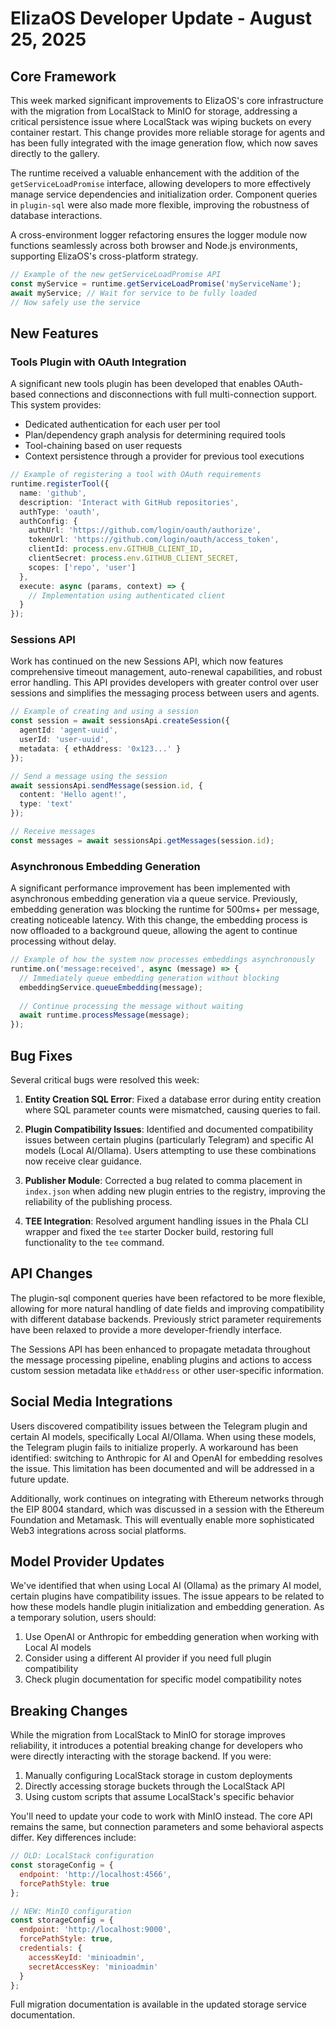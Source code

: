 # ElizaOS Developer Update - August 25, 2025

## Core Framework

This week marked significant improvements to ElizaOS's core infrastructure with the migration from LocalStack to MinIO for storage, addressing a critical persistence issue where LocalStack was wiping buckets on every container restart. This change provides more reliable storage for agents and has been fully integrated with the image generation flow, which now saves directly to the gallery.

The runtime received a valuable enhancement with the addition of the `getServiceLoadPromise` interface, allowing developers to more effectively manage service dependencies and initialization order. Component queries in `plugin-sql` were also made more flexible, improving the robustness of database interactions.

A cross-environment logger refactoring ensures the logger module now functions seamlessly across both browser and Node.js environments, supporting ElizaOS's cross-platform strategy.

```typescript
// Example of the new getServiceLoadPromise API
const myService = runtime.getServiceLoadPromise('myServiceName');
await myService; // Wait for service to be fully loaded
// Now safely use the service
```

## New Features

### Tools Plugin with OAuth Integration

A significant new tools plugin has been developed that enables OAuth-based connections and disconnections with full multi-connection support. This system provides:

- Dedicated authentication for each user per tool
- Plan/dependency graph analysis for determining required tools
- Tool-chaining based on user requests
- Context persistence through a provider for previous tool executions

```typescript
// Example of registering a tool with OAuth requirements
runtime.registerTool({
  name: 'github',
  description: 'Interact with GitHub repositories',
  authType: 'oauth',
  authConfig: {
    authUrl: 'https://github.com/login/oauth/authorize',
    tokenUrl: 'https://github.com/login/oauth/access_token',
    clientId: process.env.GITHUB_CLIENT_ID,
    clientSecret: process.env.GITHUB_CLIENT_SECRET,
    scopes: ['repo', 'user']
  },
  execute: async (params, context) => {
    // Implementation using authenticated client
  }
});
```

### Sessions API

Work has continued on the new Sessions API, which now features comprehensive timeout management, auto-renewal capabilities, and robust error handling. This API provides developers with greater control over user sessions and simplifies the messaging process between users and agents.

```typescript
// Example of creating and using a session
const session = await sessionsApi.createSession({
  agentId: 'agent-uuid',
  userId: 'user-uuid',
  metadata: { ethAddress: '0x123...' }
});

// Send a message using the session
await sessionsApi.sendMessage(session.id, {
  content: 'Hello agent!',
  type: 'text'
});

// Receive messages
const messages = await sessionsApi.getMessages(session.id);
```

### Asynchronous Embedding Generation

A significant performance improvement has been implemented with asynchronous embedding generation via a queue service. Previously, embedding generation was blocking the runtime for 500ms+ per message, creating noticeable latency. With this change, the embedding process is now offloaded to a background queue, allowing the agent to continue processing without delay.

```typescript
// Example of how the system now processes embeddings asynchronously
runtime.on('message:received', async (message) => {
  // Immediately queue embedding generation without blocking
  embeddingService.queueEmbedding(message);
  
  // Continue processing the message without waiting
  await runtime.processMessage(message);
});
```

## Bug Fixes

Several critical bugs were resolved this week:

1. **Entity Creation SQL Error**: Fixed a database error during entity creation where SQL parameter counts were mismatched, causing queries to fail.

2. **Plugin Compatibility Issues**: Identified and documented compatibility issues between certain plugins (particularly Telegram) and specific AI models (Local AI/Ollama). Users attempting to use these combinations now receive clear guidance.

3. **Publisher Module**: Corrected a bug related to comma placement in `index.json` when adding new plugin entries to the registry, improving the reliability of the publishing process.

4. **TEE Integration**: Resolved argument handling issues in the Phala CLI wrapper and fixed the `tee` starter Docker build, restoring full functionality to the `tee` command.

## API Changes

The plugin-sql component queries have been refactored to be more flexible, allowing for more natural handling of date fields and improving compatibility with different database backends. Previously strict parameter requirements have been relaxed to provide a more developer-friendly interface.

The Sessions API has been enhanced to propagate metadata throughout the message processing pipeline, enabling plugins and actions to access custom session metadata like `ethAddress` or other user-specific information.

## Social Media Integrations

Users discovered compatibility issues between the Telegram plugin and certain AI models, specifically Local AI/Ollama. When using these models, the Telegram plugin fails to initialize properly. A workaround has been identified: switching to Anthropic for AI and OpenAI for embedding resolves the issue. This limitation has been documented and will be addressed in a future update.

Additionally, work continues on integrating with Ethereum networks through the EIP 8004 standard, which was discussed in a session with the Ethereum Foundation and Metamask. This will eventually enable more sophisticated Web3 integrations across social platforms.

## Model Provider Updates

We've identified that when using Local AI (Ollama) as the primary AI model, certain plugins have compatibility issues. The issue appears to be related to how these models handle plugin initialization and embedding generation. As a temporary solution, users should:

1. Use OpenAI or Anthropic for embedding generation when working with Local AI models
2. Consider using a different AI provider if you need full plugin compatibility
3. Check plugin documentation for specific model compatibility notes

## Breaking Changes

While the migration from LocalStack to MinIO for storage improves reliability, it introduces a potential breaking change for developers who were directly interacting with the storage backend. If you were:

1. Manually configuring LocalStack storage in custom deployments
2. Directly accessing storage buckets through the LocalStack API
3. Using custom scripts that assume LocalStack's specific behavior

You'll need to update your code to work with MinIO instead. The core API remains the same, but connection parameters and some behavioral aspects differ. Key differences include:

```javascript
// OLD: LocalStack configuration
const storageConfig = {
  endpoint: 'http://localhost:4566',
  forcePathStyle: true
};

// NEW: MinIO configuration
const storageConfig = {
  endpoint: 'http://localhost:9000',
  forcePathStyle: true,
  credentials: {
    accessKeyId: 'minioadmin',
    secretAccessKey: 'minioadmin'
  }
};
```

Full migration documentation is available in the updated storage service documentation.